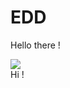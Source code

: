 # EDD

Hello there !
<link rel="stylesheet" type="text/css" media="all" href="style.css" />
<div class="center">
    <img src="https://cdn.pixabay.com/photo/2015/04/23/22/00/tree-736885__340.jpg" /> 
</div>   
Hi !
